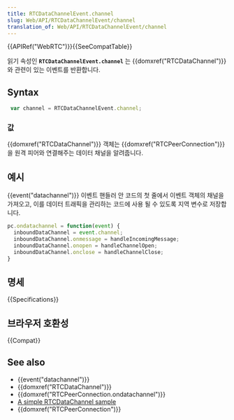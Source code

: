 ```yaml
---
title: RTCDataChannelEvent.channel
slug: Web/API/RTCDataChannelEvent/channel
translation_of: Web/API/RTCDataChannelEvent/channel
---
```

{{APIRef("WebRTC")}}{{SeeCompatTable}}

읽기 속성인 **`RTCDataChannelEvent.channel`** 는 {{domxref("RTCDataChannel")}}와 관련이 있는 이벤트를 반환합니다.

## Syntax

```js
 var channel = RTCDataChannelEvent.channel;
```

### 값

{{domxref("RTCDataChannel")}} 객체는 {{domxref("RTCPeerConnection")}}을 원격 피어와 연결해주는 데이터 채널을 알려줍니다.

## 예시

{{event("datachannel")}} 이벤트 핸들러 안 코드의 첫 줄에서 이벤트 객체의 채널을 가져오고, 이를 데이터 트래픽을 관리하는 코드에 사용 될 수 있도록 지역 변수로 저장합니다.

```js
pc.ondatachannel = function(event) {
  inboundDataChannel = event.channel;
  inboundDataChannel.onmessage = handleIncomingMessage;
  inboundDataChannel.onopen = handleChannelOpen;
  inboundDataChannel.onclose = handleChannelClose;
}
```

## 명세

{{Specifications}}

## 브라우저 호환성

{{Compat}}

## See also

- {{event("datachannel")}}
- {{domxref("RTCDataChannel")}}
- {{domxref("RTCPeerConnection.ondatachannel")}}
- [A simple RTCDataChannel sample](/ko/docs/Web/API/WebRTC_API/Simple_RTCDataChannel_sample)
- {{domxref("RTCPeerConnection")}}
